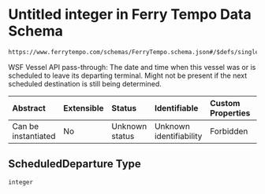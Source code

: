 # Untitled integer in Ferry Tempo Data Schema

```txt
https://www.ferrytempo.com/schemas/FerryTempo.schema.json#/$defs/singleBoatData/properties/ScheduledDeparture
```

WSF Vessel API pass-through: The date and time when this vessel was or is scheduled to leave its departing terminal. Might not be present if the next scheduled destination is still being determined.

| Abstract            | Extensible | Status         | Identifiable            | Custom Properties | Additional Properties | Access Restrictions | Defined In                                                                           |
| :------------------ | :--------- | :------------- | :---------------------- | :---------------- | :-------------------- | :------------------ | :----------------------------------------------------------------------------------- |
| Can be instantiated | No         | Unknown status | Unknown identifiability | Forbidden         | Allowed               | none                | [FerryTempo.schema.json\*](../schemas/FerryTempo.schema.json "open original schema") |

## ScheduledDeparture Type

`integer`
